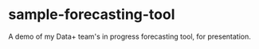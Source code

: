 # sample-forecasting-tool

A demo of my Data+ team's in progress forecasting tool, for presentation.
